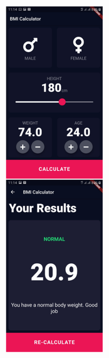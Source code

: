 <img src="images/1.jpg" width=265, height:270> &nbsp; &nbsp; <img src="images/2.jpg" width=265, height:270>
